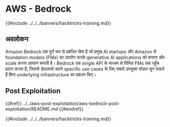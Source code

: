 # AWS - Bedrock

{{#include ../../../banners/hacktricks-training.md}}

## अवलोकन

Amazon Bedrock एक पूर्ण रूप से प्रबंधित सेवा है जो प्रमुख AI startups और Amazon से foundation models (FMs) का उपयोग करके generative AI applications को बनाना और scale करना आसान बनाती है। Bedrock एक single API के माध्यम से विभिन्न FMs तक पहुँच प्रदान करता है, जिससे डेवलपर्स अपने specific use cases के लिए सबसे उपयुक्त मॉडल चुन सकते हैं बिना underlying infrastructure का प्रबंधन किए।

## Post Exploitation

{{#ref}}
../../aws-post-exploitation/aws-bedrock-post-exploitation/README.md
{{#endref}}

{{#include ../../../banners/hacktricks-training.md}}
